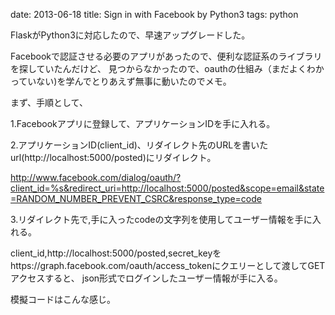 date: 2013-06-18
title: Sign in with Facebook by Python3
tags: python


FlaskがPython3に対応したので、早速アップグレードした。

Facebookで認証させる必要のアプリがあったので、便利な認証系のライブラリを探していたんだけど、
見つからなかったので、oauthの仕組み（まだよくわかっていない)を学んでとりあえず無事に動いたのでメモ。

まず、手順として、

1.Facebookアプリに登録して、アプリケーションIDを手に入れる。

2.アプリケーションID(client_id)、リダイレクト先のURLを書いたurl(http://localhost:5000/posted)にリダイレクト。

  http://www.facebook.com/dialog/oauth/?client_id=%s&redirect_uri=http://localhost:5000/posted&scope=email&state=RANDOM_NUMBER_PREVENT_CSRC&response_type=code

3.リダイレクト先で,手に入ったcodeの文字列を使用してユーザー情報を手に入れる。

client_id,http://localhost:5000/posted,secret_keyをhttps://graph.facebook.com/oauth/access_tokenにクエリーとして渡してGETアクセスすると、
json形式でログインしたユーザー情報が手に入る。


模擬コードはこんな感じ。
<script src="https://gist.github.com/okamurayasuyuki/5805672.js"></script>







